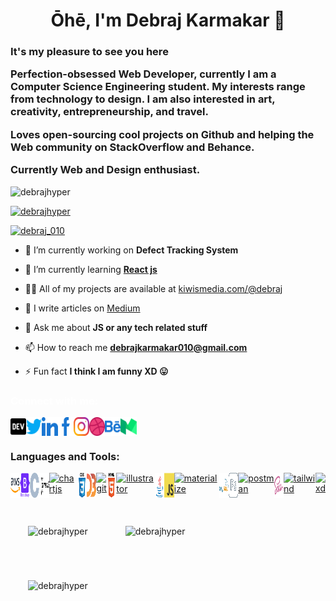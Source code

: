 <h1 align="center">Ōhē, I'm Debraj Karmakar 👋</h1>
<h3 align="left">It's my pleasure to see you here

Perfection-obsessed Web Developer, currently I am a Computer Science Engineering student. My interests range from technology to design. I am also interested in art, creativity, entrepreneurship, and travel.

Loves open-sourcing cool projects on Github and helping the Web community on StackOverflow and Behance.

Currently Web and Design enthusiast. </h3>

<p align="left"> <img src="https://komarev.com/ghpvc/?username=debrajhyper&label=Profile%20views&color=0e75b6&style=flat" alt="debrajhyper" /> </p>

<p align="left"> <a href="https://github.com/ryo-ma/github-profile-trophy"><img src="https://github-profile-trophy.vercel.app/?username=debrajhyper" alt="debrajhyper" /></a> </p>

<p align="left"><a href="https://twitter.com/debraj_010" target="blank"><img src="https://img.shields.io/twitter/follow/debraj_010?logo=twitter&style=for-the-badge" alt="debraj_010" /></a> </p>

- 🔭 I’m currently working on **Defect Tracking System**

- 🌱 I’m currently learning **[React js](https://www.youtube.com/watch?v=4UZrsTqkcW4)**

- 👨‍💻 All of my projects are available at [kiwismedia.com/@debraj](kiwismedia.com/@debraj)

- 📝 I write articles on [Medium](https://debrajkarmakar-25805.medium.com/)

- 💬 Ask me about **JS or any tech related stuff**

- 📫 How to reach me **[debrajkarmakar010@gmail.com](debrajkarmakar010@gmail.com)**

- ⚡ Fun fact **I think I am funny XD 😛**

<h3 align="left" style="color:white;">Connect with me:</h3>
<p align="left" style="display:flex; justify-content:space-evenly; width:40%">
<a href="https://dev.to/debrajhyper" target="blank"><img align="center" src="./icons/dev-brands.svg" alt="debrajhyper" height="30" width="40" /></a>
<a href="https://twitter.com/debraj_010" target="blank"><img align="center" src="./icons/twitter.svg" alt="debraj_010" height="30" width="40" /></a>
<a href="https://linkedin.com/in/debraj-karmakar-275570199" target="blank"><img align="center" src="./icons/linkedin.svg" alt="debraj-karmakar-275570199" height="30" width="40" /></a>
<a href="https://fb.com/debraj.karmakar.923" target="blank"><img align="center" src="./icons/facebook.svg" alt="debraj.karmakar.923" height="30" width="40" /></a>
<a href="https://instagram.com/debraj010" target="blank"><img align="center" src="./icons/instagram.svg" alt="debraj010" height="30" width="40" /></a>
<a href="https://dribbble.com/iklovejt3652" target="blank"><img align="center" src="./icons/dribbble.svg" alt="iklovejt3652" height="30" width="40" /></a>
<a href="https://www.behance.net/debrajkarmakar" target="blank"><img align="center" src="./icons/behance.svg" alt="debrajkarmakar" height="30" width="40" /></a>
<a href="https://medium.com/@debrajkarmakar-25805" target="blank"><img align="center" src="./icons/medium.svg" alt="@debrajkarmakar-25805" height="30" width="40" /></a>
<!-- <a href="https://www.hackerrank.com/debrajkarmakar01" target="blank"><img align="center" src="https://cdn.jsdelivr.net/npm/simple-icons@3.0.1/icons/hackerrank.svg" alt="debrajkarmakar01" height="30" width="40" /></a> -->
</p>

<h3 align="left">Languages and Tools:</h3>
<p align="left" style="display:flex; justify-content:space-evenly; width:100%"> 

<a href="https://aws.amazon.com" target="_blank"> 
    <img src="https://raw.githubusercontent.com/devicons/devicon/master/icons/amazonwebservices/amazonwebservices-original-wordmark.svg" alt="aws" width="40" height="40"/>
</a> 
<a href="https://getbootstrap.com" target="_blank"><img src="https://raw.githubusercontent.com/devicons/devicon/master/icons/bootstrap/bootstrap-plain-wordmark.svg" alt="bootstrap" width="40" height="40"/> </a> <a href="https://www.cprogramming.com/" target="_blank"> <img src="https://raw.githubusercontent.com/devicons/devicon/master/icons/c/c-original.svg" alt="c" width="40" height="40"/> </a> <a href="https://canvasjs.com" target="_blank"> <img src="https://raw.githubusercontent.com/Hardik0307/Hardik0307/master/assets/canvasjs-charts.svg" alt="canvasjs" width="40" height="40"/> </a> <a href="https://www.chartjs.org" target="_blank"> <img src="https://www.chartjs.org/media/logo-title.svg" alt="chartjs" width="40" height="40"/> </a> <a href="https://www.w3schools.com/css/" target="_blank"> <img src="https://raw.githubusercontent.com/devicons/devicon/master/icons/css3/css3-original-wordmark.svg" alt="css3" width="40" height="40"/> </a> <a href="https://d3js.org/" target="_blank"> <img src="https://raw.githubusercontent.com/devicons/devicon/master/icons/d3js/d3js-original.svg" alt="d3js" width="40" height="40"/> </a> <a href="https://git-scm.com/" target="_blank"> <img src="https://www.vectorlogo.zone/logos/git-scm/git-scm-icon.svg" alt="git" width="40" height="40"/> </a> <a href="https://www.w3.org/html/" target="_blank"> <img src="https://raw.githubusercontent.com/devicons/devicon/master/icons/html5/html5-original-wordmark.svg" alt="html5" width="40" height="40"/> </a> <a href="https://www.adobe.com/in/products/illustrator.html" target="_blank"> <img src="https://www.vectorlogo.zone/logos/adobe_illustrator/adobe_illustrator-icon.svg" alt="illustrator" width="40" height="40"/> </a> <a href="https://www.java.com" target="_blank"> <img src="https://raw.githubusercontent.com/devicons/devicon/master/icons/java/java-original.svg" alt="java" width="40" height="40"/> </a> <a href="https://developer.mozilla.org/en-US/docs/Web/JavaScript" target="_blank"> <img src="https://raw.githubusercontent.com/devicons/devicon/master/icons/javascript/javascript-original.svg" alt="javascript" width="40" height="40"/> </a> <a href="https://materializecss.com/" target="_blank"> <img src="https://raw.githubusercontent.com/prplx/svg-logos/5585531d45d294869c4eaab4d7cf2e9c167710a9/svg/materialize.svg" alt="materialize" width="40" height="40"/> </a> <a href="https://www.mysql.com/" target="_blank"> <img src="https://raw.githubusercontent.com/devicons/devicon/master/icons/mysql/mysql-original-wordmark.svg" alt="mysql" width="40" height="40"/> </a> <a href="https://www.photoshop.com/en" target="_blank"> <img src="https://raw.githubusercontent.com/devicons/devicon/master/icons/photoshop/photoshop-line.svg" alt="photoshop" width="40" height="40"/> </a> <a href="https://postman.com" target="_blank"> <img src="https://www.vectorlogo.zone/logos/getpostman/getpostman-icon.svg" alt="postman" width="40" height="40"/> </a> <a href="https://sass-lang.com" target="_blank"> <img src="https://raw.githubusercontent.com/devicons/devicon/master/icons/sass/sass-original.svg" alt="sass" width="40" height="40"/> </a> <a href="https://tailwindcss.com/" target="_blank"> <img src="https://www.vectorlogo.zone/logos/tailwindcss/tailwindcss-icon.svg" alt="tailwind" width="40" height="40"/> </a> <a href="https://www.adobe.com/products/xd.html" target="_blank"> <img src="https://cdn.worldvectorlogo.com/logos/adobe-xd.svg" alt="xd" width="40" height="40"/> </a> </p>
<p><img align="left" src="https://github-readme-stats.vercel.app/api/top-langs?username=debrajhyper&show_icons=true&locale=en&layout=compact" alt="debrajhyper" style="padding:2em"/></p>

<p>&nbsp;<img align="center" src="https://github-readme-stats.vercel.app/api?username=debrajhyper&show_icons=true&locale=en" alt="debrajhyper" style="padding:2em"/></p>

<p><img align="center" src="https://github-readme-streak-stats.herokuapp.com/?user=debrajhyper&" alt="debrajhyper" style="padding:2em"/></p>
